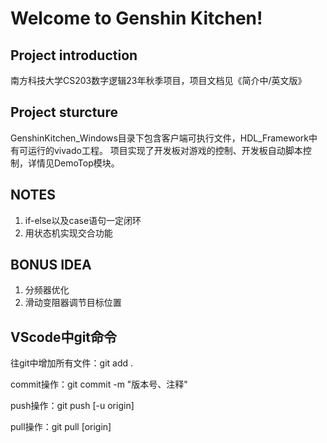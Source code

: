 # Welcome to Genshin Kitchen!

## Project introduction

南方科技大学CS203数字逻辑23年秋季项目，项目文档见《简介中/英文版》

## Project sturcture
GenshinKitchen_Windows目录下包含客户端可执行文件，HDL_Framework中有可运行的vivado工程。 
项目实现了开发板对游戏的控制、开发板自动脚本控制，详情见DemoTop模块。

## NOTES
1. if-else以及case语句一定闭环
2. 用状态机实现交合功能

## BONUS IDEA
1. 分频器优化
2. 滑动变阻器调节目标位置

## VScode中git命令

往git中增加所有文件：git add .

commit操作：git commit -m "版本号、注释"

push操作：git push [-u origin]

pull操作：git pull [origin]
